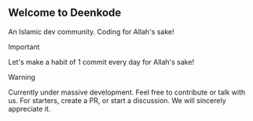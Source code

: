 ## Welcome to Deenkode

An Islamic dev community. Coding for Allah's sake!

> [!important]
> Let's make a habit of 1 commit every day for Allah's sake!

> [!warning]
> Currently under massive development.
> Feel free to contribute or talk with us. For starters, create a PR, or start a discussion. We will sincerely appreciate it.
